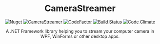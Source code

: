 <h1 align="center">CameraStreamer</h1>
<div align="center">

[![Nuget](https://img.shields.io/nuget/v/speyck.CameraStreamer?style=flat-square)](https://www.nuget.org/packages/speyck.CameraStreamer/)
[![CameraStreamer](https://img.shields.io/nuget/dt/speyck.CameraStreamer.svg?style=flat-square)](https://www.nuget.org/packages/speyck.CameraStreamer/)
[![CodeFactor](https://www.codefactor.io/repository/github/speyck/CameraStreamer/badge?style=flat-square)](https://www.codefactor.io/repository/github/speyck/barcodereader)
[![Build Status](https://img.shields.io/travis/speyck/CameraStreamer.svg?branch=main&style=flat-square)](https://app.travis-ci.com/speyck/CameraStreamer)
[![Code Climate](https://img.shields.io/codeclimate/maintainability/speyck/CameraStreamer?style=flat-square)](https://codeclimate.com/github/speyck/CameraStreamer)
  
A .NET Framework library helping you to stream your computer camera in WPF, WinForms or other desktop apps.
  
